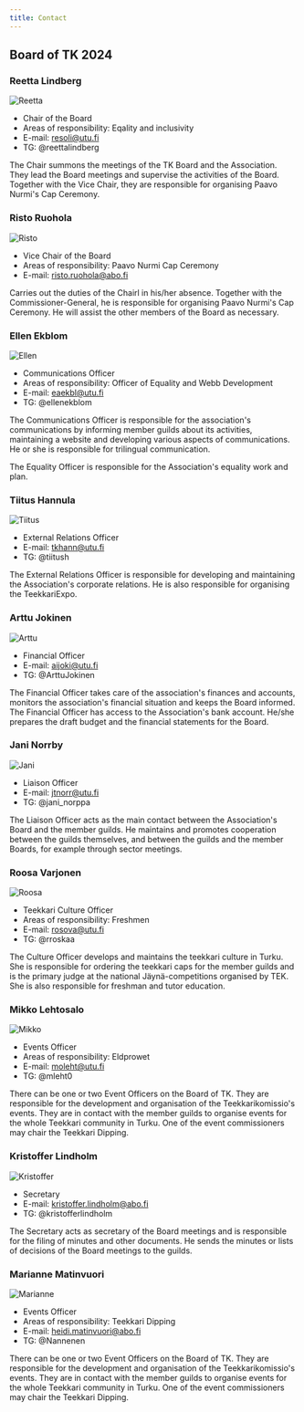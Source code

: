 ```yaml
---
title: Contact
---
```

## Board of TK 2024

### Reetta Lindberg

![Reetta](/board/2024/reetta-lindberg-min.jpg)

* Chair of the Board
* Areas of responsibility: Eqality and inclusivity 
* E-mail: resoli@utu.fi
* TG: @reettalindberg

The Chair summons the meetings of the TK Board and the Association. They lead the Board meetings and supervise the activities of the Board. Together with the Vice Chair, they are responsible for organising Paavo Nurmi's Cap Ceremony.

### Risto Ruohola

![Risto](/board/2024/risto-ruohola-min.jpg)

* Vice Chair of the Board
* Areas of responsibility: Paavo Nurmi Cap Ceremony
* E-mail: risto.ruohola@abo.fi

Carries out the duties of the Chairl in his/her absence. Together with the Commissioner-General, he is responsible for organising Paavo Nurmi's Cap Ceremony. He will assist the other members of the Board as necessary.

### Ellen Ekblom

![Ellen](/board/2024/ellen-ekblom-min.jpg)

* Communications Officer
* Areas of responsibility: Officer of Equality and Webb Development
* E-mail: eaekbl@utu.fi
* TG: @ellenekblom

The Communications Officer is responsible for the association's communications by informing member guilds about its activities, maintaining a website and developing various aspects of communications. He or she is responsible for trilingual communication.

The Equality Officer is responsible for the Association's equality work and plan.

### Tiitus Hannula

![Tiitus](/board/2024/tiitus-hannula-min.jpg)

* External Relations Officer
* E-mail: tkhann@utu.fi
* TG: @tiitush

The External Relations Officer is responsible for developing and maintaining the Association's corporate relations. He is also responsible for organising the TeekkariExpo.

### Arttu Jokinen

![Arttu](/board/2024/arttu-jokinen-min.jpg)

* Financial Officer
* E-mail: aijoki@utu.fi
* TG: @ArttuJokinen

The Financial Officer takes care of the association's finances and accounts, monitors the association's financial situation and keeps the Board informed. The Financial Officer has access to the Association's bank account. He/she prepares the draft budget and the financial statements for the Board.

### Jani Norrby

![Jani](/board/2024/jani-norrby-min.jpg)

* Liaison Officer
* E-mail: jtnorr@utu.fi
* TG: @jani_norppa

The Liaison Officer acts as the main contact between the Association's Board and the member guilds. He maintains and promotes cooperation between the guilds themselves, and between the guilds and the member Boards, for example through sector meetings.
### Roosa Varjonen

![Roosa](/board/2024/roosa-varjonen-min.jpg)

* Teekkari Culture Officer
* Areas of responsibility: Freshmen 
* E-mail: rosova@utu.fi
* TG: @rroskaa

The Culture Officer develops and maintains the teekkari culture in Turku. She is responsible for ordering the teekkari caps for the member guilds and is the primary judge at the national Jäynä-competitions organised by TEK. She is also responsible for freshman and tutor education.

### Mikko Lehtosalo

![Mikko](/board/2024/mikko-lehtosalo-min.jpg)

* Events Officer
* Areas of responsibility: Eldprowet
* E-mail: moleht@utu.fi
* TG: @mleht0

There can be one or two Event Officers on the Board of TK. They are responsible for the development and organisation of the Teekkarikomissio's events. They are in contact with the member guilds to organise events for the whole Teekkari community in Turku. One of the event commissioners may chair the Teekkari Dipping.

### Kristoffer Lindholm

![Kristoffer](/board/2024/kristoffer-lindholm-min.jpg)

* Secretary
* E-mail: kristoffer.lindholm@abo.fi
* TG: @kristofferlindholm

The Secretary acts as secretary of the Board meetings and is responsible for the filing of minutes and other documents. He sends the minutes or lists of decisions of the Board meetings to the guilds.

### Marianne Matinvuori

![Marianne](/board/2024/marianne-matinvuori-min.jpg)

* Events Officer
* Areas of responsibility: Teekkari Dipping
* E-mail: heidi.matinvuori@abo.fi
* TG: @Nannenen

There can be one or two Event Officers on the Board of TK. They are responsible for the development and organisation of the Teekkarikomissio's events. They are in contact with the member guilds to organise events for the whole Teekkari community in Turku. One of the event commissioners may chair the Teekkari Dipping.
